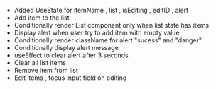 - Added UseState for itemName , list , isEditing , editID , alert
- Add item to the list
- Conditionally render List component only when list state has items
- Display alert when user try to add item with empty value
- Conditionally render className for alert "sucess" and "danger"
- Conditionally display alert message
- useEffect to clear alert after 3 seconds
- Clear all list items
- Remove item from list
- Edit items , focus input field on editing
